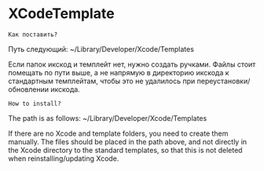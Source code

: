 # XCodeTemplate

    Как поставить?
Путь следующий: ~/Library/Developer/Xcode/Templates

Если папок икскод и темплейт нет, нужно создать ручками. Файлы стоит помещать по пути выше, а не напрямую в директорию икскода к стандартным темплейтам, чтобы это не удалилось при переустановки/обновлении икскода.

    How to install?
The path is as follows: ~/Library/Developer/Xcode/Templates

If there are no Xcode and template folders, you need to create them manually. The files should be placed in the path above, and not directly in the Xcode directory to the standard templates, so that this is not deleted when reinstalling/updating Xcode.

